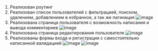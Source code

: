 1. Реализован роутинг 
2. Реализован список пользователей с фильтрацией, поиском, удалением, добавлением в избранное, а так же пагинация
![image](https://user-images.githubusercontent.com/65078710/171347124-84f5f5b4-9b6d-4a45-9672-4b17cf78daec.png)
3. Реализована страница пользователя с возможность написания и вывода комментариев
![image](https://user-images.githubusercontent.com/65078710/171347466-40b6e1ae-89da-4653-824d-fb2acfe4651f.png)
4. Реализована страница редактирования пользователя
![image](https://user-images.githubusercontent.com/65078710/171347726-1c0f53be-e2a9-4e94-8386-2965202715a3.png)
5. Реализованы формы входа и регистрации с самостоятельно написанной валидацией
![image](https://user-images.githubusercontent.com/65078710/171347897-2f9c74a5-a381-476f-ba81-b8c9baa77406.png)
![image](https://user-images.githubusercontent.com/65078710/171347961-ef82f13d-f665-47d4-8332-ea417580bf37.png)

